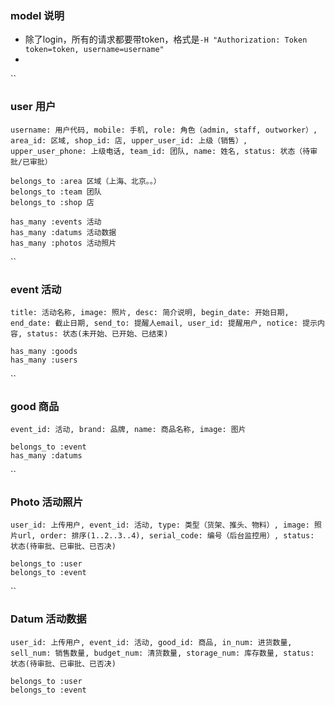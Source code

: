 ### model 说明
* 除了login，所有的请求都要带token，格式是`-H "Authorization: Token token=token, username=username"`
*

``
### user 用户
```
username: 用户代码, mobile: 手机, role: 角色（admin, staff, outworker）, area_id: 区域, shop_id: 店, upper_user_id: 上级（销售）, upper_user_phone: 上级电话, team_id: 团队, name: 姓名, status: 状态（待审批/已审批）

belongs_to :area 区域（上海、北京。。）
belongs_to :team 团队
belongs_to :shop 店

has_many :events 活动
has_many :datums 活动数据
has_many :photos 活动照片
```

``
### event 活动
```
title: 活动名称, image: 照片, desc: 简介说明, begin_date: 开始日期, end_date: 截止日期, send_to: 提醒人email, user_id: 提醒用户, notice: 提示内容, status: 状态(未开始、已开始、已结束)

has_many :goods
has_many :users
```

``
### good 商品
```
event_id: 活动, brand: 品牌, name: 商品名称, image: 图片

belongs_to :event
has_many :datums
```

``
### Photo 活动照片
```
user_id: 上传用户, event_id: 活动, type: 类型（货架、推头、物料）, image: 照片url, order: 排序(1..2..3..4), serial_code: 编号（后台监控用）, status: 状态(待审批、已审批、已否决)

belongs_to :user
belongs_to :event
```

``
### Datum 活动数据
```
user_id: 上传用户, event_id: 活动, good_id: 商品, in_num: 进货数量, sell_num: 销售数量, budget_num: 清货数量, storage_num: 库存数量, status: 状态(待审批、已审批、已否决)

belongs_to :user
belongs_to :event
```
